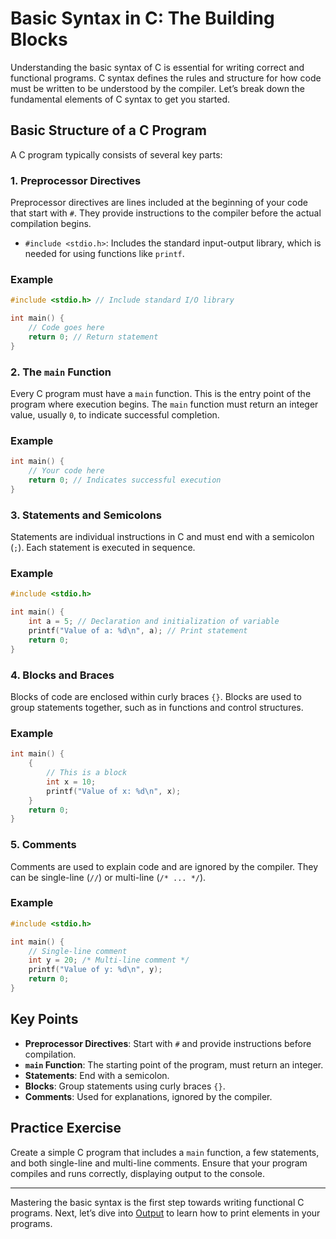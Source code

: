 # Basic Syntax in C: The Building Blocks

Understanding the basic syntax of C is essential for writing correct and functional programs. C syntax defines the rules and structure for how code must be written to be understood by the compiler. Let’s break down the fundamental elements of C syntax to get you started.

## Basic Structure of a C Program

A C program typically consists of several key parts:

### 1. Preprocessor Directives

Preprocessor directives are lines included at the beginning of your code that start with `#`. They provide instructions to the compiler before the actual compilation begins.

- `#include <stdio.h>`: Includes the standard input-output library, which is needed for using functions like `printf`.

### Example

```c
#include <stdio.h> // Include standard I/O library

int main() {
    // Code goes here
    return 0; // Return statement
}
```

### 2. The `main` Function

Every C program must have a `main` function. This is the entry point of the program where execution begins. The `main` function must return an integer value, usually `0`, to indicate successful completion.

### Example

```c
int main() {
    // Your code here
    return 0; // Indicates successful execution
}
```

### 3. Statements and Semicolons

Statements are individual instructions in C and must end with a semicolon (`;`). Each statement is executed in sequence.

### Example

```c
#include <stdio.h>

int main() {
    int a = 5; // Declaration and initialization of variable
    printf("Value of a: %d\n", a); // Print statement
    return 0;
}
```

### 4. Blocks and Braces

Blocks of code are enclosed within curly braces `{}`. Blocks are used to group statements together, such as in functions and control structures.

### Example

```c
int main() {
    {
        // This is a block
        int x = 10;
        printf("Value of x: %d\n", x);
    }
    return 0;
}
```

### 5. Comments

Comments are used to explain code and are ignored by the compiler. They can be single-line (`//`) or multi-line (`/* ... */`).

### Example

```c
#include <stdio.h>

int main() {
    // Single-line comment
    int y = 20; /* Multi-line comment */
    printf("Value of y: %d\n", y);
    return 0;
}
```

## Key Points

- **Preprocessor Directives**: Start with `#` and provide instructions before compilation.
- **`main` Function**: The starting point of the program, must return an integer.
- **Statements**: End with a semicolon.
- **Blocks**: Group statements using curly braces `{}`.
- **Comments**: Used for explanations, ignored by the compiler.

## Practice Exercise

Create a simple C program that includes a `main` function, a few statements, and both single-line and multi-line comments. Ensure that your program compiles and runs correctly, displaying output to the console.

---

Mastering the basic syntax is the first step towards writing functional C programs. Next, let’s dive into [Output](./output.md) to learn how to print elements in your programs.
```